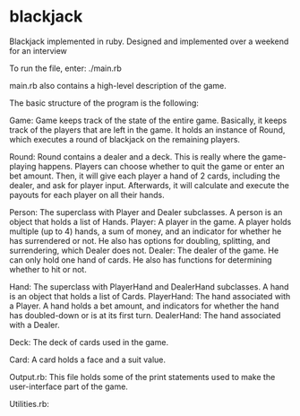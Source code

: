 blackjack
=========

Blackjack implemented in ruby. Designed and implemented over a weekend for an interview

To run the file, enter:
  ./main.rb

main.rb also contains a high-level description of the game.

The basic structure of the program is the following:

Game:
Game keeps track of the state of the entire game. Basically, it keeps track of
the players that are left in the game. It holds an instance of Round, which
executes a round of blackjack on the remaining players. 

Round:
Round contains a dealer and a deck. This is really where the game-playing 
happens. Players can choose whether to quit the game or enter an bet amount.
Then, it will give each player a hand of 2 cards, including the dealer, and
ask for player input. Afterwards, it will calculate and execute the payouts
for each player on all their hands.

Person: 
The superclass with Player and Dealer subclasses. A person is an object that
holds a list of Hands.
Player: 
A player in the game. A player holds multiple (up to 4) hands, a sum of money,
and an indicator for whether he has surrendered or not. He also has options
for doubling, splitting, and surrendering, which Dealer does not. 
Dealer: 
The dealer of the game. He can only hold one hand of cards. He also has
functions for determining whether to hit or not.

Hand:
The superclass with PlayerHand and DealerHand subclasses. A hand is an object
that holds a list of Cards.
PlayerHand:
The hand associated with a Player. A hand holds a bet amount, and indicators
for whether the hand has doubled-down or is at its first turn.
DealerHand:
The hand associated with a Dealer.

Deck:
The deck of cards used in the game.

Card:
A card holds a face and a suit value.

Output.rb:
This file holds some of the print statements used to make the user-interface
part of the game.

Utilities.rb:

